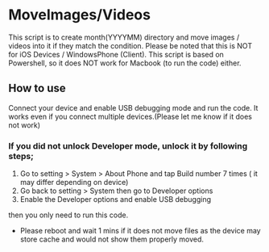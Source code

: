 # MoveImages/Videos
This script is to create month(YYYYMM) directory and move images / videos into it if they match the condition.
Please be noted that this is NOT for iOS Devices / WindowsPhone (Client).
This script is based on Powershell, so it does NOT work for Macbook (to run the code) either.

## How to use
Connect your device and enable USB debugging mode and run the code.
It works even if you connect multiple devices.(Please let me know if it does not work)

### If you did not unlock Developer mode, unlock it by following steps;

1. Go to setting > System > About Phone and tap Build number 7 times ( it may differ depending on device)
2. Go back to setting > System then go to Developer options
3. Enable the Developer options and enable USB debugging

then you only need to run this code.

* Please reboot and wait 1 mins if it does not move files as the device may store cache and would not show them properly moved.

